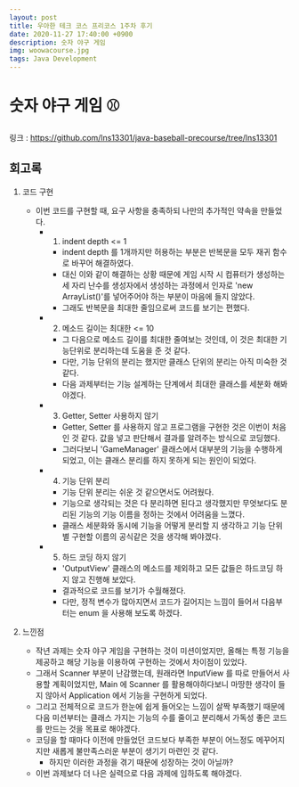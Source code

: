 ```yaml
---
layout: post
title: 우아한 테크 코스 프리코스 1주차 후기
date: 2020-11-27 17:40:00 +0900
description: 숫자 야구 게임
img: woowacourse.jpg
tags: Java Development
---
```


# 숫자 야구 게임 ⚾
링크 : https://github.com/lns13301/java-baseball-precourse/tree/lns13301

## 회고록

1. 코드 구현

	- 이번 코드를 구현할 때, 요구 사항을 충족하되 나만의 추가적인 약속을 만들었다.
		- 1. indent depth <= 1
			- indent depth 를 1개까지만 허용하는 부분은 반복문을 모두 재귀 함수로 바꾸어 해결하였다.
			- 대신 이와 같이 해결하는 상황 때문에 게임 시작 시 컴퓨터가 생성하는 세 자리 난수를 생성자에서 생성하는 과정에서 인자로 'new ArrayList()'를 넣어주어야 하는 부분이 마음에 들지 않았다.
			- 그래도 반복문을 최대한 줄임으로써 코드를 보기는 편했다.
		- 2. 메소드 길이는 최대한 <= 10
		 	- 그 다음으로 메소드 길이를 최대한 줄여보는 것인데, 이 것은 최대한 기능단위로 분리하는데 도움을 준 것 같다.
			- 다만, 기능 단위의 분리는 했지만 클래스 단위의 분리는 아직 미숙한 것 같다.
			- 다음 과제부터는 기능 설계하는 단계에서 최대한 클래스를 세분화 해봐야겠다.
		- 3. Getter, Setter 사용하지 않기
			- Getter, Setter 를 사용하지 않고 프로그램을 구현한 것은 이번이 처음인 것 같다. 값을 넣고 판단해서 결과를 알려주는 방식으로 코딩했다.
			- 그러다보니 'GameManager' 클래스에서 대부분의 기능을 수행하게 되었고, 이는 클래스 분리를 하지 못하게 되는 원인이 되었다.
		- 4. 기능 단위 분리
			- 기능 단위 분리는 쉬운 것 같으면서도 어려웠다.
			- 기능으로 생각되는 것은 다 분리하면 된다고 생각했지만 무엇보다도 분리된 기능의 기능 이름을 정하는 것에서 어려움을 느꼈다.
			- 클래스 세분화와 동시에 기능을 어떻게 분리할 지 생각하고 기능 단위별 구현할 이름의 공식같은 것을 생각해 봐야겠다.
		- 5. 하드 코딩 하지 않기
			- 'OutputView' 클래스의 메소드를 제외하고 모든 값들은 하드코딩 하지 않고 진행해 보았다.
			- 결과적으로 코드를 보기가 수월해졌다.
			- 다만, 정적 변수가 많아지면서 코드가 길어지는 느낌이 들어서 다음부터는 enum 을 사용해 보도록 하겠다.

2. 느낀점

	- 작년 과제는 숫자 야구 게임을 구현하는 것이 미션이었지만, 올해는 특정 기능을 제공하고 해당 기능을 이용하여 구현하는 것에서 차이점이 있었다.
	- 그래서 Scanner 부분이 난감했는데, 원래라면 InputView 를 따로 만들어서 사용할 계획이었지만, Main 에 Scanner 를 활용해야하다보니 마땅한 생각이 들지 않아서 Application 에서 기능을 구현하게 되었다.
	- 그리고 전체적으로 코드가 한눈에 쉽게 들어오는 느낌이 살짝 부족했기 때문에 다음 미션부터는 클래스 가지는 기능의 수를 줄이고 분리해서 가독성 좋은 코드를 만드는 것을 목표로 해야겠다.
	- 코딩을 할 때마다 이전에 만들었던 코드보다 부족한 부분이 어느정도 메꾸어지지만 새롭게 불만족스러운 부분이 생기기 마련인 것 같다.
		- 하지만 이러한 과정을 겪기 때문에 성장하는 것이 아닐까?
	- 이번 과제보다 더 나은 실력으로 다음 과제에 임하도록 해야겠다.
